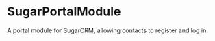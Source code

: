 SugarPortalModule
=================

A portal module for SugarCRM, allowing contacts to register and log in.
